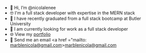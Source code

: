 - 👋 Hi, I’m @nicolalenee
- 🤓 I'm a full stack developer with expertise in the MERN stack
- 📝 I have recently graduated from a full stack bootcamp at Butler University
- 👀 I am currently looking for work as a full stack developer
- 🌐 View my <a href="https://nicolalenee.github.io/folio/"> portfolio </a>
- 📧 Send me an email <a href ="mailto: marblenicola@gmail.com>marblenicola@gmail.com</a>
<!---
nicolalenee/nicolalenee is a ✨ special ✨ repository because its `README.md` (this file) appears on your GitHub profile.
You can click the Preview link to take a look at your changes.
--->
